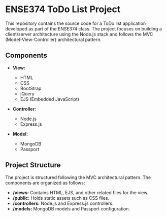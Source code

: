 # ENSE374 ToDo List Project

This repository contains the source code for a ToDo list application developed as part of the ENSE374 class. The project focuses on building a client/server architecture using the Node.js stack and follows the MVC (Model-View-Controller) architectural pattern.

## Components

- **View:**
  - HTML
  - CSS
  - BootStrap
  - jQuery
  - EJS (Embedded JavaScript)

- **Controller:**
  - Node.js
  - Express.js

- **Model:**
  - MongoDB
  - Passport

## Project Structure

The project is structured following the MVC architectural pattern. The components are organized as follows:

- **/views:** Contains HTML, EJS, and other related files for the view.
- **/public:** Holds static assets such as CSS files.
- **/controllers:** Node.js and Express.js controllers.
- **/models:** MongoDB models and Passport configuration.
